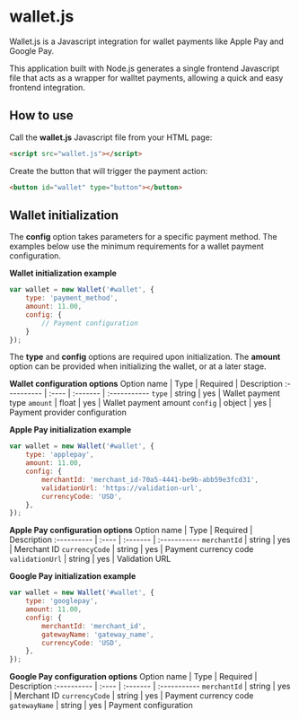 # wallet.js
Wallet.js is a Javascript integration for wallet payments like Apple Pay and Google Pay.

This application built with Node.js generates a single frontend Javascript file that acts as a wrapper for walltet payments, allowing a quick and easy frontend integration. 

## How to use
Call the **wallet.js** Javascript file from your HTML page:

```html
<script src="wallet.js"></script>
```

Create the button that will trigger the payment action:

```html
<button id="wallet" type="button"></button>
```

## Wallet initialization 
The **config** option takes parameters for a specific payment method. The examples below use the minimum requirements for a wallet payment configuration.

**Wallet initialization example**
```javascript
var wallet = new Wallet('#wallet', {
    type: 'payment_method',
    amount: 11.00,
    config: {
        // Payment configuration
    }
});
```
The **type** and **config** options are required upon initialization. The **amount** option can be provided when initializing the wallet, or at a later stage.

**Wallet configuration options**
Option name | Type | Required | Description
:---------- | :---- | :------- | :-----------
`type` | string  | yes | Wallet payment type
`amount` | float  | yes | Wallet payment amount
`config` | object | yes | Payment provider configuration

**Apple Pay initialization example**
```javascript
var wallet = new Wallet('#wallet', {
    type: 'applepay',
    amount: 11.00,
    config: {
        merchantId: 'merchant_id-70a5-4441-be9b-abb59e3fcd31',
        validationUrl: 'https://validation-url', 
        currencyCode: 'USD',  
    },
});
```
**Apple Pay configuration options**
Option name | Type | Required | Description
:---------- | :---- | :------- | :-----------
`merchantId` | string | yes | Merchant ID
`currencyCode` | string | yes | Payment currency code
`validationUrl` | string | yes | Validation URL

**Google Pay initialization example**
```javascript
var wallet = new Wallet('#wallet', {
    type: 'googlepay',
    amount: 11.00,
    config: {
        merchantId: 'merchant_id',
        gatewayName: 'gateway_name',
        currencyCode: 'USD',
    },
});
```

**Google Pay configuration options**
Option name | Type | Required | Description
:---------- | :---- | :------- | :-----------
`merchantId` | string | yes | Merchant ID
`currencyCode` | string | yes | Payment currency code
`gatewayName` | string | yes | Payment configuration